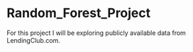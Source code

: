# Random_Forest_Project
For this project I will be exploring publicly available data from LendingClub.com.
